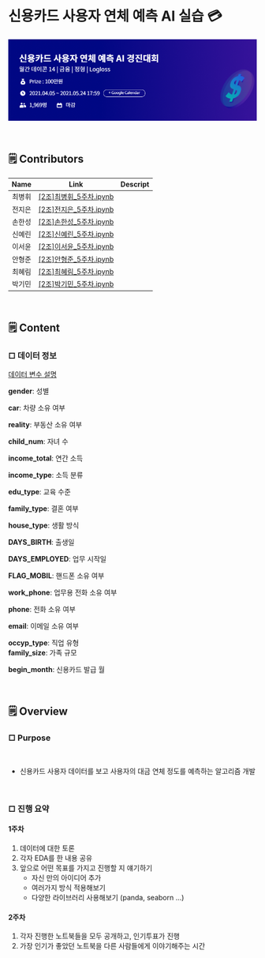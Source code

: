 # 신용카드 사용자 연체 예측 AI 실습 💳

![img](img/img1.png)

<br>

## 🗒️ Contributors
| Name         | Link                           | Descript                           |
| :---------:   |  :-------------------:        |  :---------: |
| 최병휘        | [[2조]최병휘_5주차.ipynb]()     |   |
| 전지은        | [[2조]전지은_5주차.ipynb](https://github.com/AIFFEL-GN-2nd/PayMeBack/blob/main/1%EC%A3%BC%EC%B0%A8/%5B2%EC%A1%B0%5D%EC%A0%84%EC%A7%80%EC%9D%80_5%EC%A3%BC%EC%B0%A8.ipynb)     |  |
| 손한성        | [[2조]손한성_5주차.ipynb]()     |  |
| 신예린        | [[2조]신예린_5주차.ipynb](https://github.com/AIFFEL-GN-2nd/PayMeBack/blob/main/1%EC%A3%BC%EC%B0%A8/%5B2%EC%A1%B0%5D%EC%8B%A0%EC%98%88%EB%A6%B0_5%EC%A3%BC%EC%B0%A8.ipynb)     |  |
| 이서윤        | [[2조]이서윤_5주차.ipynb]()     |  |
| 안형준        | [[2조]안형준_5주차.ipynb](https://github.com/AIFFEL-GN-2nd/PayMeBack/blob/main/1%EC%A3%BC%EC%B0%A8/%5B2%EC%A1%B0%5D%EC%95%88%ED%98%95%EC%A4%80_5%EC%A3%BC%EC%B0%A8.ipynb)     |  |
| 최혜림        | [[2조]최혜림_5주차.ipynb](https://github.com/AIFFEL-GN-2nd/PayMeBack/blob/main/1%EC%A3%BC%EC%B0%A8/%5B2%EC%A1%B0%5D%EC%B5%9C%ED%98%9C%EB%A6%BC_5%EC%A3%BC%EC%B0%A8.ipynb)     |  |
| 박기민        | [[2조]박기민_5주차.ipynb](https://github.com/AIFFEL-GN-2nd/PayMeBack/blob/main/1%EC%A3%BC%EC%B0%A8/%5B2%EC%A1%B0%5D%EB%B0%95%EA%B8%B0%EB%AF%BC_5%EC%A3%BC%EC%B0%A8.ipynb)     |  |

<br>

## 🗒️ Content


### □ **데이터 정보**

[데이터 변수 설명](https://www.dacon.io/competitions/official/235713/talkboard/402821/)  


**gender**: 성별

**car**: 차량 소유 여부

**reality**: 부동산 소유 여부

**child_num**: 자녀 수

**income_total**: 연간 소득

**income_type**: 소득 분류

**edu_type**: 교육 수준

**family_type**: 결혼 여부

**house_type**: 생활 방식

**DAYS_BIRTH**: 출생일

**DAYS_EMPLOYED**: 업무 시작일

**FLAG_MOBIL**: 핸드폰 소유 여부

**work_phone**: 업무용 전화 소유 여부

**phone**: 전화 소유 여부

**email**: 이메일 소유 여부

**occyp_type**: 직업 유형													
**family_size**: 가족 규모

**begin_month**: 신용카드 발급 월

<br>

## 🗒️ Overview



### □ Purpose

<br>

- 신용카드 사용자 데이터를 보고 사용자의 대금 연체 정도를 예측하는 알고리즘 개발 

<br>

### □ 진행 요약

#### 1주차

1. 데이터에 대한 토론
2. 각자 EDA를 한 내용 공유
3. 앞으로 어떤 목표를 가지고 진행할 지 얘기하기
    - 자신 만의 아이디어 추가
    - 여러가지 방식 적용해보기
    - 다양한 라이브러리 사용해보기 (panda, seaborn ...)


#### 2주차

1. 각자 진행한 노트북들을 모두 공개하고, 인기투표가 진행
2. 가장 인기가 좋았던 노트북을 다른 사람들에게 이야기해주는 시간